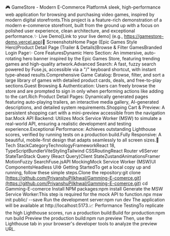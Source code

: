 🎮 GameStore - Modern E-Commerce PlatformA sleek, high-performance web application for browsing and purchasing video games, inspired by modern digital storefronts.This project is a feature-rich demonstration of a modern e-commerce storefront, built from the ground up with a focus on polished user experience, clean architecture, and exceptional performance.✨ Live Demo[Link to your live demo] (e.g., https://gamestore-demo.vercel.app)📸 ScreenshotsHome Page (Epic Games Style Hero)Product Detail Page (Trailer & Details)Browse & Filter GamesBranded Login Page✨ Core FeaturesDynamic Hero Section: An immersive, auto-rotating hero banner inspired by the Epic Games Store, featuring trending games and high-quality artwork.Advanced Search: A fast, fuzzy search powered by Fuse.js, accessible via a "/" keyboard shortcut, with instant type-ahead results.Comprehensive Game Catalog: Browse, filter, and sort a large library of games with detailed product cards, deals, and free-to-play sections.Guest Browsing & Authentication: Users can freely browse the store and are prompted to sign in only when performing actions like adding to the cart.Rich Product Detail Pages: Dynamically generated pages featuring auto-playing trailers, an interactive media gallery, AI-generated descriptions, and detailed system requirements.Shopping Cart & Preview: A persistent shopping cart with a mini-preview accessible from the navigation bar.Mock API Backend: Utilizes Mock Service Worker (MSW) to simulate a real-world API, ensuring a realistic development and testing experience.Exceptional Performance: Achieves outstanding Lighthouse scores, verified by running tests on a production build.Fully Responsive: A beautiful, mobile-first design that adapts seamlessly to all screen sizes.🚀 Tech StackCategoryTechnologyFrameworkReact 18, TypeScriptBundlerViteStylingTailwind CSSRoutingReact Router v6Server StateTanStack Query (React Query)Client StateZustandAnimationsFramer MotionFuzzy SearchFuse.jsAPI MockingMock Service Worker (MSW)UI ComponentsHeadless UI⚙️ Getting StartedTo get a local copy up and running, follow these simple steps.Clone the repository:git clone [https://github.com/PriyanshuPilkhwal/Gamming-E-comerce.git](https://github.com/PriyanshuPilkhwal/Gamming-E-comerce.git)
cd Gamming-E-comerce
Install NPM packages:npm install
Generate the MSW Service Worker:This step is required for the mock API to function.npx msw init public/ --save
Run the development server:npm run dev
The application will be available at http://localhost:5173.📈 Performance TestingTo replicate the high Lighthouse scores, run a production build:Build for production:npm run build
Preview the production build:npm run preview
Then, use the Lighthouse tab in your browser's developer tools to analyze the preview URL.